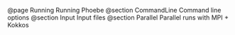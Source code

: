 @page Running Running Phoebe
@section CommandLine Command line options
@section Input Input files
@section Parallel Parallel runs with MPI + Kokkos
